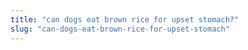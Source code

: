 ```yaml
---
title: "can dogs eat brown rice for upset stomach?"
slug: "can-dogs-eat-brown-rice-for-upset-stomach"
---
```


